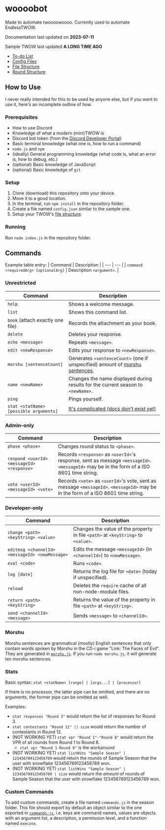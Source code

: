 # woooobot
Made to automate twoooowoooo. Currently used to automate EndlessTWOW.

Documentation last updated on **2023-07-11**

Sample TWOW last updated **A LONG TIME AGO**

- [To-do List](docs/todo.md)
- [Config Files](docs/config-files.md)
- [File Structure](docs/file-structure.md)
- [Round Structure](docs/round-structure.md)

## How to Use
I never really intended for this to be used by anyone else, but if you want to use it, here's an incomplete outline of how.

### Prerequisites
- How to use Discord
- Knowledge of what a modern (mini)TWOW is
- Discord bot token (from the [Discord Developer Portal](https://discord.com/developers/applications))
- Basic terminal knowledge (what one is, how to run a command)
- `node.js` and `npm`
- (ideally) General programming knowledge (what code is, what an error is, how to debug, etc.)
- (optional) Basic knowledge of JavaScript
- (optional) Basic knowledge of `git`

### Setup
1. Clone (download) this repository onto your device.
2. Move it to a good location.
3. In the terminal, run `npm install` in the repository folder.
4. Create a file named `config.json` similar to the sample one.
5. Setup your TWOW's [file structure](docs/file-structure.md).

### Running
Run `node index.js` in the repository folder.

## Commands
Example table entry:
| Command | Description |
| --- | --- |
| `command <requiredArg> [optionalArg]` | Description `<argument>`. |

### Unrestricted
| Command | Description |
| --- | --- |
| `help` | Shows a welcome message. |
| `list` | Shows this command list. |
| `book` (attach exactly one file) | Records the attachment as your book. |
| `delete` | Deletes your response. |
| `echo <message>` | Repeats `<message>`. |
| `edit <newResponse>` | Edits your response to `<newResponse>`. | <!-- | `edit [responseNumber] <message>` | Edits your response. You must specify a `<responseNumber>` if you have submitted multiple responses. | -->
| `morshu [sentenceCount]` | Generates `<sentenceCount>` (one if unspecified) amount of [morshu sentences](#morshu). |
| `name <newName>` | Changes the name displayed during results for the current season to `<newName>`. |
| `ping` | Pings yourself. |
| `stat <statName> [possible arguments]` | [It's complicated (docs don't exist yet)](#stats) |

### Admin-only
| Command | Description |
| --- | --- |
| `phase <phase>` | Changes round status to `<phase>`. |
| `respond <userId> <messageId> <response>` | Records `<response>` as `<userId>`'s response, sent as message `<messageId>`. `<messageId>` may be in the form of a ISO 8601 time string. |
| `vote <userId> <messageId> <vote>` | Records `<vote>` as `<userId>`'s vote, sent as message `<messageId>`. `<messageId>` may be in the form of a ISO 8601 time string. |

### Developer-only
| Command | Description |
| --- | --- |
| `change <path> <keyString> <value>` | Changes the value of the property in file `<path>` at `<keyString>` to `<value>`. |
| `editmsg <channelId> <messageId> <newMessage>` | Edits the message `<messageId>` (in `<channelId>`) to `<newMessage>`. |
| `eval <code>` | Runs `<code>`. |
| `log [date]` | Returns the log file for `<date>` (today if unspecified). |
| `reload` | Deletes the `require` cache of all non-node-module files. |
| `return <path> <keyString>` | Returns the value of the property in file `<path>` at `<keyString>`. |
| `send <channelId> <message>` | Sends `<message>` to `<channelId>`. |

### Morshu
Morshu sentences are grammatical (mostly) English sentences that only contain words spoken by Morshu in the CD-i game "Link: The Faces of Evil".
They are generated in [`morshu.js`](morshu.js).
If you run `node morshu.js`, it will generate ten morshu sentences.

### Stats
Basic syntax: `stat <statName> [range] | [args...] | [processor]`

If there is no processor, the latter pipe can be omitted, and there are no arguments, the former pipe can be omitted as well.

Examples:
- `stat responses "Round 3"` would return the list of responses for Round 3.
- `stat contestants "Round 12" || size` would return the number of contestants in Round 12.
- (NOT WORKING YET) `stat vpr "Round 1"-"Round 8"` would return the VPR of all rounds from Round 1 to Round 8.
	- `stat vpr "Round 1-Round 8"` is the workaround
- (NOT WORKING YET) `stat listWins "Sample Season" | 123456789123456789` would return the rounds of Sample Season that the user with snowflake 123456789123456789 won.
- (NOT WORKING YET) `stat listWins "Sample Season" | 123456789123456789 | size` would return the *amount* of rounds of Sample Season that the user with snowflake 123456789123456789 won.

### Custom Commands
To add custom commands, create a file named `commands.js` in the season folder.
This file should export by default an object similar to the one exported in [`commands.js`](commands.js),
i.e. keys are command names, values are objects with an argument list, a description, a permission level, and a function named `execute`.